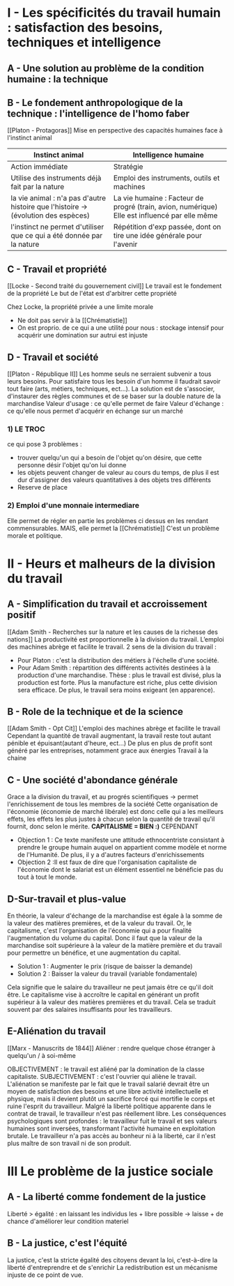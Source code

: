 # I - Les spécificités du travail humain : satisfaction des besoins, techniques et intelligence
## A - Une solution au problème de la condition humaine : la technique


## B - Le fondement anthropologique de la technique : l'intelligence de l'homo faber
[[Platon - Protagoras]]
Mise en perspective des capacités humaines face à l'instinct animal

| Instinct animal                                                                    | Intelligence humaine                                                                          |
| ---------------------------------------------------------------------------------- | --------------------------------------------------------------------------------------------- |
| Action immédiate                                                                   | Stratégie                                                                                     |
| Utilise des instruments déjà fait par la nature                                    | Emploi des instruments, outils et machines                                                    |
| la vie animal : n'a pas d'autre histoire que l'histoire -> (évolution des espèces) | La vie humaine : Facteur de progré (train, avion, numérique) Elle est influencé par elle même |
| l'instinct ne permet d'utiliser que ce qui a été donnée par la nature              | Répétition d'exp passée, dont on tire une idée générale pour l'avenir                         |


## C - Travail et propriété
[[Locke - Second traité du gouvernement civil]]
Le travail est le fondement de la propriété
Le but de l'état est d'arbitrer cette propriété

Chez Locke, la propriété privée a une limite morale
- Ne doit pas servir à la [[Chrématistie]]
- On est proprio. de ce qui a une utilité pour nous : stockage intensif pour acquérir une domination sur autrui est injuste

## D - Travail et société
[[Platon - République II]]
Les homme seuls ne serraient subvenir a tous leurs besoins.
Pour satisfaire tous les besoin d'un homme il faudrait savoir tout faire (arts, métiers, techniques, ect...).
La solution est de s'associer, d'instaurer des règles communes et de se baser sur la double nature de la marchandise
Valeur d'usage : ce qu'elle permet de faire
Valeur d'échange : ce qu'elle nous permet d'acquérir en échange sur un marché
### 1) LE TROC
ce qui pose 3 problèmes : 
- trouver quelqu'un qui a besoin de l'objet qu'on désire, que cette personne désir l'objet qu'on lui donne
- les objets peuvent changer de valeur au cours du temps, de plus il est dur d'assigner des valeurs quantitatives à des objets tres différents 
- Reserve de place
### 2) Emploi d'une monnaie intermediare 
Elle permet de régler en partie les problèmes ci dessus en les rendant commensurables.
MAIS, elle permet la [[Chrématistie]] C'est un problème morale et politique.

# II - Heurs et malheurs de la division du travail
## A - Simplification du travail et accroissement positif
[[Adam Smith - Recherches sur la nature et les causes de la richesse des nations]]
La productivité est proportionnelle à la division du travail. L’emploi des machines abrège et facilite le travail.
2 sens de la division du travail :
- Pour Platon : c'est la distribution des métiers à l'échelle d'une société.
- Pour Adam Smith : répartition des différents activités destinées à la production d'une marchandise.
Thèse : plus le travail est divisé, plus la production est forte.
Plus la manufacture est riche, plus cette division sera efficace.
De plus, le travail sera moins exigeant (en apparence).
## B - Role de la technique et de la science

[[Adam Smith - Opt Cit]]
L'emploi des machines abrège et facilite le travail 
Cependant la quantité de travail augmentant, la travail reste tout autant pénible et épuisant(autant d'heure, ect...)
De plus en plus de profit sont généré par les entreprises, notamment grace aux énergies
Travail à la chaine
## C - Une société d'abondance générale
Grace a la division du travail, et au progrés scientifiques -> permet l'enrichissement de tous les membres de la société
Cette organisation de l'économie (économie de marché libérale) est donc celle qui a les meilleurs effets, les effets les plus justes à chacun selon la quantité de travail qu'il fournit, donc selon le mérite.
**CAPITALISME = BIEN :)**
CEPENDANT
- Objection 1 : Ce texte manifeste une attitude ethnocentriste consistant à prendre le groupe humain auquel on appartient comme modèle et norme de l'Humanité. De plus, il y a d'autres facteurs d'enrichissements
- Objection 2 :Il est faux de dire que l'organisation capitaliste de l'économie dont le salariat est un élément essentiel ne bénéficie pas du tout à tout le monde.
## D-Sur-travail et plus-value
En théorie, la valeur d'échange de la marchandise est égale à la somme de la valeur des matières premières, et de la valeur du travail.
Or, le capitalisme, c'est l'organisation de l'économie qui a pour finalité l'augmentation du volume du capital. Donc il faut que la valeur de la marchandise soit supérieure à la valeur de la matière première et du travail pour permettre un bénéfice, et une augmentation du capital.

- Solution 1 : Augmenter le prix (risque de baisser la demande)
- Solution 2 : Baisser la valeur du travail (variable fondamentale)

  
Cela signifie que le salaire du travailleur ne peut jamais être ce qu'il doit être. Le capitalisme vise à accroître le capital en générant un profit supérieur à la valeur des matières premières et du travail. Cela se traduit souvent par des salaires insuffisants pour les travailleurs.

## E-Aliénation du travail
[[Marx - Manuscrits de 1844]]
Aliéner : rendre quelque chose étranger à quelqu'un / à soi-même

OBJECTIVEMENT : le travail est aliéné par la domination de la classe capitaliste. 
SUBJECTIVEMENT : c'est l'ouvrier qui aliène le travail. L'aliénation se manifeste par le fait que le travail salarié devrait être un moyen de satisfaction des besoins et une libre activité intellectuelle et physique, mais il devient plutôt un sacrifice forcé qui mortifie le corps et ruine l'esprit du travailleur. 
Malgré la liberté politique apparente dans le contrat de travail, le travailleur n'est pas réellement libre. Les conséquences psychologiques sont profondes : le travailleur fuit le travail et ses valeurs humaines sont inversées, transformant l'activité humaine en exploitation brutale. Le travailleur n'a pas accès au bonheur ni à la liberté, car il n'est plus maître de son travail ni de son produit.

# III Le problème de la justice sociale
## A - La liberté comme fondement de la justice
Liberté > égalité : en laissant les individus les + libre possible -> laisse + de chance d'améliorer leur condition materiel
## B - La justice, c'est l'équité
La justice, c'est la stricte égalité des citoyens devant la loi, c'est-à-dire la liberté d'entreprendre et de s'enrichir
La redistribution est un mécanisme injuste de ce point de vue.


